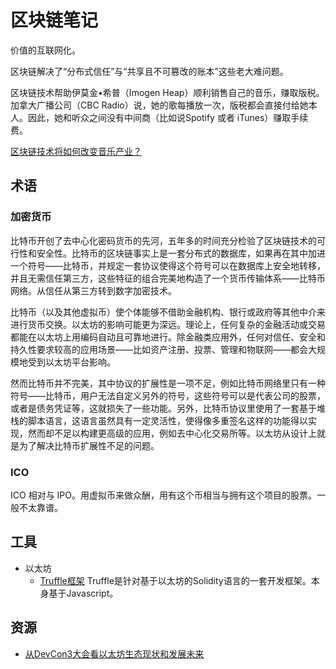 # 区块链笔记
价值的互联网化。

区块链解决了“分布式信任”与“共享且不可篡改的账本”这些老大难问题。

区块链技术帮助伊莫金•希普（Imogen Heap）顺利销售自己的音乐，赚取版税。加拿大广播公司（CBC Radio）说，她的歌每播放一次，版税都会直接付给她本人。因此，她和听众之间没有中间商（比如说Spotify 或者 iTunes）赚取手续费。

[区块链技术将如何改变音乐产业？](http://www.8btc.com/block-chain-music)

## 术语
### 加密货币
比特币开创了去中心化密码货币的先河，五年多的时间充分检验了区块链技术的可行性和安全性。比特币的区块链事实上是一套分布式的数据库，如果再在其中加进一个符号——比特币，并规定一套协议使得这个符号可以在数据库上安全地转移，并且无需信任第三方，这些特征的组合完美地构造了一个货币传输体系——比特币网络。从信任从第三方转到数字加密技术。

比特币（以及其他虚拟币）使个体能够不借助金融机构、银行或政府等其他中介来进行货币交换。以太坊的影响可能更为深远。理论上，任何复杂的金融活动或交易都能在以太坊上用编码自动且可靠地进行。除金融类应用外，任何对信任、安全和持久性要求较高的应用场景——比如资产注册、投票、管理和物联网——都会大规模地受到以太坊平台影响。

然而比特币并不完美，其中协议的扩展性是一项不足，例如比特币网络里只有一种符号——比特币，用户无法自定义另外的符号，这些符号可以是代表公司的股票，或者是债务凭证等，这就损失了一些功能。另外，比特币协议里使用了一套基于堆栈的脚本语言，这语言虽然具有一定灵活性，使得像多重签名这样的功能得以实现，然而却不足以构建更高级的应用，例如去中心化交易所等。以太坊从设计上就是为了解决比特币扩展性不足的问题。

### ICO
ICO 相对与 IPO。用虚拟币来做众酬，用有这个币相当与拥有这个项目的股票。一般不太靠谱。

## 工具
* 以太坊
  * [Truffle框架](http://truffle.tryblockchain.org/) Truffle是针对基于以太坊的Solidity语言的一套开发框架。本身基于Javascript。

## 资源
* [从DevCon3大会看以太坊生态现状和发展未来](https://mp.weixin.qq.com/s/5xPkxICTZ5rp9_lf02KoUQ)



